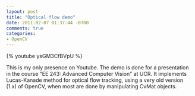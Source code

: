 ```yaml
---
layout: post
title: "Optical flow demo"
date: 2011-02-07 01:37:44 -0700
comments: true
categories: 
- OpenCV
---
```


{% youtube ysGM3CfBVpU %}

This is my only presence on Youtube.
The demo is done for a presentation in the course "EE 243: Advanced Computer Vision" at UCR.
It implements Lucas-Kanade method for optical flow tracking, using a very old version (1.x) of OpenCV, when most are done by manipulating CvMat objects.

